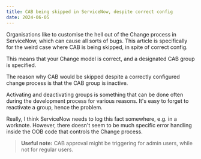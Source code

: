 ```yaml
---
title: CAB being skipped in ServiceNow, despite correct config
date: 2024-06-05
---
```


Organisations like to customise the hell out of the Change process in ServiceNow, which can cause all sorts of bugs. This article is specifically for the weird case where CAB is being skipped, in spite of correct config.

This means that your Change model is correct, and a designated CAB group is specified.

The reason why CAB would be skipped despite a correctly configured change process is that the CAB group is inactive.

Activating and deactivating groups is something that can be done often during the development process for various reasons. It's easy to forget to reactivate a group, hence the problem.

Really, I think ServiceNow needs to log this fact somewhere, e.g. in a worknote. However, there doesn't seem to be much specific error handling inside the OOB code that controls the Change process.

> **Useful note:** CAB approval might be triggering for admin users, while not for regular users.
